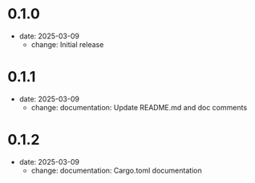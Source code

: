 # 0.1.0
 - date: 2025-03-09
    - change: Initial release
    
# 0.1.1
 - date: 2025-03-09
    - change: documentation: Update README.md and doc comments
# 0.1.2
 - date: 2025-03-09
    - change: documentation: Cargo.toml documentation